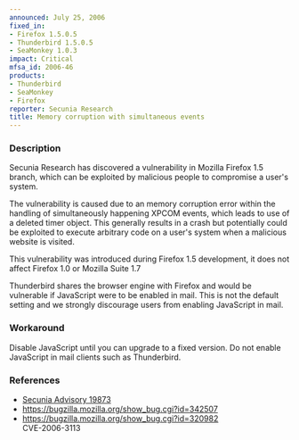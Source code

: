 ```yaml
---
announced: July 25, 2006
fixed_in:
- Firefox 1.5.0.5
- Thunderbird 1.5.0.5
- SeaMonkey 1.0.3
impact: Critical
mfsa_id: 2006-46
products:
- Thunderbird
- SeaMonkey
- Firefox
reporter: Secunia Research
title: Memory corruption with simultaneous events
---
```


<h3>Description</h3>

<p>Secunia Research has discovered a vulnerability in Mozilla Firefox 1.5
branch, which can be exploited by malicious people to compromise a
user's system.</p>

<p>The vulnerability is caused due to an memory corruption error within
the handling of simultaneously happening XPCOM events, which leads to
use of a deleted timer object. This generally results in a crash but
potentially could be exploited to execute arbitrary code on a user's
system when a malicious website is visited.</p>

<p>This vulnerability was introduced during Firefox 1.5 development, it does
not affect Firefox 1.0 or Mozilla Suite 1.7</p>

<p class="note">Thunderbird shares the browser engine with Firefox
and would be vulnerable if JavaScript were to be enabled in mail. This is not
the default setting and we strongly discourage users from enabling
JavaScript in mail.</p>

<h3>Workaround</h3>

<p>Disable JavaScript until you can upgrade to a fixed version. Do not enable
JavaScript in mail clients such as Thunderbird.</p>

<h3>References</h3>

<ul>
<li><a class="ex-ref" href="http://secunia.com/advisories/19873">Secunia Advisory 19873</a></li>
<li><a href="https://bugzilla.mozilla.org/show_bug.cgi?id=342507">
https://bugzilla.mozilla.org/show_bug.cgi?id=342507</a></li>
<li><a href="https://bugzilla.mozilla.org/show_bug.cgi?id=320982">
https://bugzilla.mozilla.org/show_bug.cgi?id=320982</a><br/>
CVE-2006-3113</li>
</ul>



